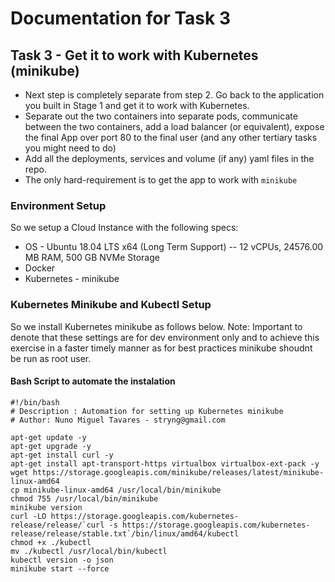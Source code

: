 # Documentation for Task 3
## Task 3 - Get it to work with Kubernetes (minikube)

- Next step is completely separate from step 2. Go back to the application you built in Stage 1 and get it to work with Kubernetes.
- Separate out the two containers into separate pods, communicate between the two containers, add a load balancer (or equivalent), expose the final App over port 80 to the final user (and any other tertiary tasks you might need to do)
- Add all the deployments, services and volume (if any) yaml files in the repo.
- The only hard-requirement is to get the app to work with `minikube`

### Environment Setup
 So we setup a Cloud Instance with the following specs:
- OS - Ubuntu 18.04 LTS x64 (Long Term Support)
-- 12 vCPUs, 24576.00 MB RAM, 500 GB NVMe Storage
- Docker
- Kubernetes - minikube

### Kubernetes Minikube and Kubectl Setup

So we install Kubernetes minikube as follows below. 
Note:
Important to denote that these settings are for dev environment only 
and to achieve this exercise in a faster timely manner as for best practices minikube shoudnt be run as root user.

#### Bash Script to automate the instalation
```
#!/bin/bash
# Description : Automation for setting up Kubernetes minikube
# Author: Nuno Miguel Tavares - stryng@gmail.com

apt-get update -y
apt-get upgrade -y
apt-get install curl -y
apt-get install apt-transport-https virtualbox virtualbox-ext-pack -y
wget https://storage.googleapis.com/minikube/releases/latest/minikube-linux-amd64
cp minikube-linux-amd64 /usr/local/bin/minikube
chmod 755 /usr/local/bin/minikube
minikube version
curl -LO https://storage.googleapis.com/kubernetes-release/release/`curl -s https://storage.googleapis.com/kubernetes-release/release/stable.txt`/bin/linux/amd64/kubectl
chmod +x ./kubectl
mv ./kubectl /usr/local/bin/kubectl
kubectl version -o json
minikube start --force
```

###